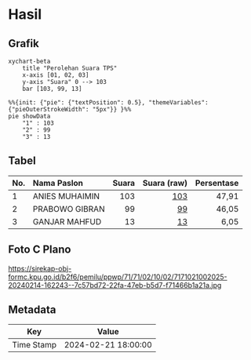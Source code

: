 # Hasil

## Grafik

```mermaid
xychart-beta
    title "Perolehan Suara TPS"
    x-axis [01, 02, 03]
    y-axis "Suara" 0 --> 103
    bar [103, 99, 13]
```

```mermaid
%%{init: {"pie": {"textPosition": 0.5}, "themeVariables": {"pieOuterStrokeWidth": "5px"}} }%%
pie showData
    "1" : 103
    "2" : 99
    "3" : 13
```

## Tabel

| No. | Nama Paslon    | Suara | Suara (raw) | Persentase |
|:--- |:-------------- | -----:| -----------:| ----------:|
| 1   | ANIES MUHAIMIN | 103   | [103][p-1]  | 47,91      |
| 2   | PRABOWO GIBRAN | 99    | [99][p-2]   | 46,05      |
| 3   | GANJAR MAHFUD  | 13    | [13][p-3]   | 6,05       |


[p-1]: https://github.com/gigit-pemilu/pemilu-2024-71-sulawesi-utara/blob/main/pilpres/hitung-suara/sub/71-sulawesi-utara/sub/71-kota-manado/sub/02-tuminiting/sub/1002-tuminting/sub/025-tps/sub/paslon-1.txt
[p-2]: https://github.com/gigit-pemilu/pemilu-2024-71-sulawesi-utara/blob/main/pilpres/hitung-suara/sub/71-sulawesi-utara/sub/71-kota-manado/sub/02-tuminiting/sub/1002-tuminting/sub/025-tps/sub/paslon-2.txt
[p-3]: https://github.com/gigit-pemilu/pemilu-2024-71-sulawesi-utara/blob/main/pilpres/hitung-suara/sub/71-sulawesi-utara/sub/71-kota-manado/sub/02-tuminiting/sub/1002-tuminting/sub/025-tps/sub/paslon-3.txt

## Foto C Plano

https://sirekap-obj-formc.kpu.go.id/b2f6/pemilu/ppwp/71/71/02/10/02/7171021002025-20240214-162243--7c57bd72-22fa-47eb-b5d7-f71466b1a21a.jpg


## Metadata

| Key        | Value               |
| ---------- | ------------------- |
| Time Stamp | 2024-02-21 18:00:00 |



